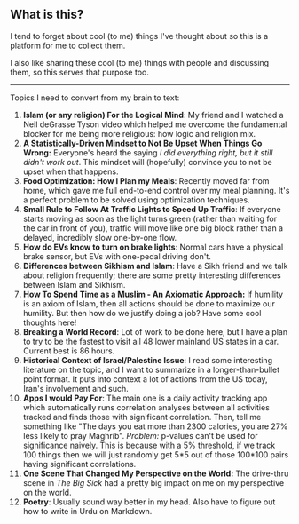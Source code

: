 
## What is this?
I tend to forget about cool (to me) things I've thought about so this is a platform for me to collect them.

I also like sharing these cool (to me) things with people and discussing them, so this serves that purpose too.

****

Topics I need to convert from my brain to text:
1. **Islam (or any religion) For the Logical Mind**: My friend and I watched a Neil deGrasse Tyson video which helped me overcome the fundamental blocker for me being more religious: how logic and religion mix.
2. **A Statistically-Driven Mindset to Not Be Upset When Things Go Wrong:** Everyone's heard the saying _I did everything right, but it still didn't work out_. This mindset will (hopefully) convince you to not be upset when that happens.
3. **Food Optimization: How I Plan my Meals**: Recently moved far from home, which gave me full end-to-end control over my meal planning. It's a perfect problem to be solved using optimization techniques.
4. **Small Rule to Follow At Traffic Lights to Speed Up Traffic**: If everyone starts moving as soon as the light turns green (rather than waiting for the car in front of you), traffic will move like one big block rather than a delayed, incredibly slow one-by-one flow.
5. **How do EVs know to turn on brake lights**: Normal cars have a physical brake sensor, but EVs with one-pedal driving don't.
6. **Differences between Sikhism and Islam**: Have a Sikh friend and we talk about religion frequently; there are some pretty interesting differences between Islam and Sikhism.
7. **How To Spend Time as a Muslim - An Axiomatic Approach:** If humility is an axiom of Islam, then all actions should be done to maximize our humility. But then how do we justify doing a job? Have some cool thoughts here!
8. **Breaking a World Record**: Lot of work to be done here, but I have a plan to try to be the fastest to visit all 48 lower mainland US states in a car. Current best is 86 hours.
9. **Historical Context of Israel/Palestine Issue**: I read some interesting literature on the topic, and I want to summarize in a longer-than-bullet point format. It puts into context a lot of actions from the US today, Iran's involvement and such.
10. **Apps I would Pay For**: The main one is a daily activity tracking app which automatically runs correlation analyses between all activities tracked and finds those with significant correlation. Then, tell me something like "The days you eat more than 2300 calories, you  are 27% less likely to pray Maghrib". _Problem:_ p-values can't be used for significance naively. This is because with a 5% threshold, if we track 100 things then we will just randomly get 5\*5 out of those 100\*100 pairs having significant correlations.
11. **One Scene That Changed My Perspective on the World:** The drive-thru scene in _The Big Sick_ had a pretty big impact on me on my perspective on the world.
12. **Poetry**: Usually sound way better in my head. Also have to figure out how to write in Urdu on Markdown.
